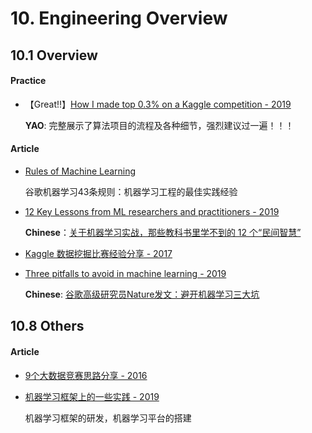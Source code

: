 # 10. Engineering Overview

## 10.1 Overview

#### Practice

- 【Great!!】[How I made top 0.3% on a Kaggle competition - 2019](https://www.kaggle.com/lavanyashukla01/how-i-made-top-0-3-on-a-kaggle-competition)

    **YAO**: 完整展示了算法项目的流程及各种细节，强烈建议过一遍！！！


#### Article

- [Rules of Machine Learning](https://developers.google.cn/machine-learning/rules-of-ml/)

    谷歌机器学习43条规则：机器学习工程的最佳实践经验

- [12 Key Lessons from ML researchers and practitioners - 2019](https://towardsml.com/2019/04/09/12-key-lessons-from-ml-researchers-and-practitioners/)

    **Chinese**：[关于机器学习实战，那些教科书里学不到的 12 个“民间智慧”](https://mp.weixin.qq.com/s/jTdhb00HYhfLYiW1q14gtg)

- [Kaggle 数据挖掘比赛经验分享 - 2017](https://zhuanlan.zhihu.com/p/26820998)

- [Three pitfalls to avoid in machine learning - 2019](https://www.nature.com/articles/d41586-019-02307-y)

    **Chinese**: [谷歌高级研究员Nature发文：避开机器学习三大坑](https://mp.weixin.qq.com/s?__biz=MzA3MzI4MjgzMw==&mid=2650766995&idx=4&sn=2417570839b7ccb2e630cef36a363e0a)


## 10.8 Others

#### Article

- [9个大数据竞赛思路分享 - 2016](https://blog.csdn.net/Bryan__/article/details/51713596)

- [机器学习框架上的一些实践 - 2019](https://zhuanlan.zhihu.com/p/76541337)

    机器学习框架的研发，机器学习平台的搭建